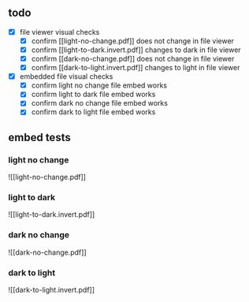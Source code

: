 ## todo

- [x] file viewer visual checks
	- [x] confirm [[light-no-change.pdf]] does not change in file viewer
	- [x] confirm [[light-to-dark.invert.pdf]] changes to dark in file viewer
	- [x] confirm [[dark-no-change.pdf]] does not change in file viewer
	- [x] confirm [[dark-to-light.invert.pdf]] changes to light in file viewer
- [x] embedded file visual checks
	- [x] confirm light no change file embed works
	- [x] confirm light to dark file embed works
	- [x] confirm dark no change file embed works
	- [x] confirm dark to light file embed works

## embed tests

### light no change

![[light-no-change.pdf]]

### light to dark

![[light-to-dark.invert.pdf]]

### dark no change

![[dark-no-change.pdf]]

### dark to light

![[dark-to-light.invert.pdf]]


